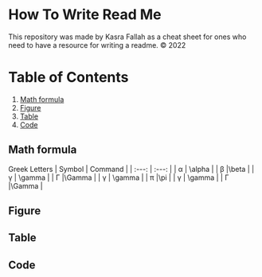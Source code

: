 # How To Write Read Me
This repository was made by Kasra Fallah as a cheat sheet for ones who need to have a resource for writing a readme.
&copy; 2022

# Table of Contents
1. [Math formula](#math-formula)
2. [Figure](#figure)
3. [Table](#table)
4. [Code](#code)


## Math formula
Greek Letters
| Symbol  | Command |
| :---: | :---: |
| α  | \alpha |
| β  |\beta |
| γ | \gamma |
| Γ |\Gamma |
| γ | \gamma |
| π |\pi |
| γ | \gamma |
| Γ |\Gamma |






## Figure
## Table
## Code 
